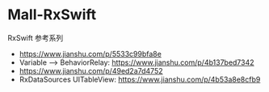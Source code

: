 # Mall-RxSwift
RxSwift 参考系列

- https://www.jianshu.com/p/5533c99bfa8e
- Variable --> BehaviorRelay: https://www.jianshu.com/p/4b137bed7342
- https://www.jianshu.com/p/49ed2a7d4752
- RxDataSources UITableView: https://www.jianshu.com/p/4b53a8e8cfb9

